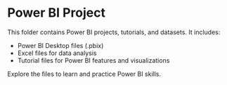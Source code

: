 # Power BI Project

This folder contains Power BI projects, tutorials, and datasets. It includes:
- Power BI Desktop files (.pbix)
- Excel files for data analysis
- Tutorial files for Power BI features and visualizations

Explore the files to learn and practice Power BI skills.
